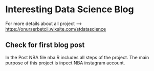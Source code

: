 # Interesting Data Science Blog

For more details about all project --> https://onurserbetcii.wixsite.com/stdatascience

## Check for first blog post
In the Post NBA file nba.R includes all steps of the project.
The main purpose of this project is inpect NBA instagram account.

